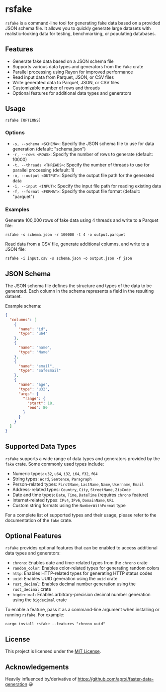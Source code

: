# rsfake 

`rsfake` is a command-line tool for generating fake data based on a provided JSON schema file. It allows you to quickly generate large datasets with realistic-looking data for testing, benchmarking, or populating databases.

## Features

- Generate fake data based on a JSON schema file
- Supports various data types and generators from the `fake` crate
- Parallel processing using Rayon for improved performance
- Read input data from Parquet, JSON, or CSV files
- Write generated data to Parquet, JSON, or CSV files
- Customizable number of rows and threads
- Optional features for additional data types and generators

## Usage

```shell
rsfake [OPTIONS]
```

### Options

- `-s, --schema <SCHEMA>`: Specify the JSON schema file to use for data generation (default: "schema.json")
- `-r, --rows <ROWS>`: Specify the number of rows to generate (default: 10000)
- `-t, --threads <THREADS>`: Specify the number of threads to use for parallel processing (default: 1)
- `-o, --output <OUTPUT>`: Specify the output file path for the generated data
- `-i, --input <INPUT>`: Specify the input file path for reading existing data
- `-f, --format <FORMAT>`: Specify the output file format (default: "parquet")

### Examples

Generate 100,000 rows of fake data using 4 threads and write to a Parquet file:

```shell
rsfake -s schema.json -r 100000 -t 4 -o output.parquet
```

Read data from a CSV file, generate additional columns, and write to a JSON file:

```shell
rsfake -i input.csv -s schema.json -o output.json -f json
```

## JSON Schema

The JSON schema file defines the structure and types of the data to be generated. Each column in the schema represents a field in the resulting dataset.

Example schema:

```json
{
  "columns": [
    {
      "name": "id",
      "type": "u64"
    },
    {
      "name": "name",
      "type": "Name"
    },
    {
      "name": "email",
      "type": "SafeEmail"
    },
    {
      "name": "age",
      "type": "u32",
      "args": {
        "range": {
          "start": 18,
          "end": 80
        }
      }
    }
  ]
}
```

## Supported Data Types

`rsfake` supports a wide range of data types and generators provided by the `fake` crate. Some commonly used types include:

- Numeric types: `u32`, `u64`, `i32`, `i64`, `f32`, `f64`
- String types: `Word`, `Sentence`, `Paragraph`
- Person-related types: `FirstName`, `LastName`, `Name`, `Username`, `Email`
- Address-related types: `Country`, `City`, `StreetName`, `ZipCode`
- Date and time types: `Date`, `Time`, `DateTime` (requires `chrono` feature)
- Internet-related types: `IPv4`, `IPv6`, `DomainName`, `URL`
- Custom string formats using the `NumberWithFormat` type

For a complete list of supported types and their usage, please refer to the documentation of the `fake` crate.

## Optional Features

`rsfake` provides optional features that can be enabled to access additional data types and generators:

- `chrono`: Enables date and time-related types from the `chrono` crate
- `random_color`: Enables color-related types for generating random colors
- `http`: Enables HTTP-related types for generating HTTP status codes
- `uuid`: Enables UUID generation using the `uuid` crate
- `rust_decimal`: Enables decimal number generation using the `rust_decimal` crate
- `bigdecimal`: Enables arbitrary-precision decimal number generation using the `bigdecimal` crate

To enable a feature, pass it as a command-line argument when installing or running `rsfake`. For example:

```shell
cargo install rsfake --features "chrono uuid"
```

## License

This project is licensed under the [MIT License](LICENSE).

## Acknowledgements

Heavily influenced by/derivative of https://github.com/aprxi/faster-data-generation 😀